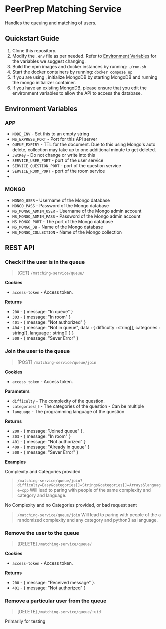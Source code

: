 # PeerPrep Matching Service

Handles the queuing and matching of users.

## Quickstart Guide

1. Clone this repository.
2. Modify the `.env` file as per needed. Refer to [Environment Variables](#environment-variables) for the variables we suggest changing.
3. Build the npm images and docker instances by running: `./run.sh`
4. Start the docker containers by running: `docker compose up`
5. If you are using , initialize MongoDB by starting MongoDB and running the mongo initializer container.
6. If you have an existing MongoDB, please ensure that you edit the environment variables to allow the API to access the database.

## Environment Variables

### APP

- `NODE_ENV` - Set this to an empty string
- `MS_EXPRESS_PORT` - Port for this API server
- `QUEUE_EXPIRY` - TTL for the document. Due to this using Mongo's auto delete, collection may take up to one additional minute to get deleted. 
- `JwtKey` - Do not change or write into this
- `SERVICE_USER_PORT` - port of the user service
- `SERVICE_QUESTION_PORT` - port of the question service
- `SERVICE_ROOM_PORT` - port of the room service
- 
### MONGO

- `MONGO_USER` - Username of the Mongo database
- `MONGO_PASS` - Password of the Mongo database
- `MS_MONGO_ADMIN_USER` - Username of the Mongo admin account
- `MS_MONGO_ADMIN_PASS` - Password of the Mongo admin account
- `MS_MONGO_PORT` - The port of the Mongo database
- `MS_MONGO_DB` - Name of the Mongo database 
- `MS_MONGO_COLLECTION` - Name of the Mongo collection


## REST API

### Check if the user is in the queue

> [GET] `/matching-service/queue/`

**Cookies**

- `access-token` - Access token.

**Returns**

- `200` - { message: "In queue" } 
- `303` - { message: "In room" } 
- `401` - { message: "Not authorized" }
- `404` - { message: "Not in queue", data : { difficulty : string[], categories : string[], language : string[] } }
- `500` - { message: "Sever Error" }

### Join the user to the queue

> [POST] `/matching-service/queue/join`

**Cookies**

- `access_token` - Access token.

**Parameters**

- `difficulty` - The complexity of the question. 
- `categories[]` - The categories of the question - Can be multiple
- `language` - The programming language of the question

**Returns**

- `200` - { message: "Joined queue" }. 
- `303` - { message: "In room" }
- `401` - { message: "Not authorized" }
- `409` - { message: "Already in queue" }
- `500` - { message: "Sever Error" }

**Examples**

Complexity and Categories provided
> `/matching-service/queue/join?difficulty=Easy&categories[]=Strings&categories[]=Arrays&language=cpp`
Will lead to paring with people of the same complexity and category and language.

No Complexity and no Categories provided, or bad request sent
> `/matching-service/queue/join`
Will lead to paring with people of the a randomized complexity and any category and python3 as language.


### Remove the user to the queue

> [DELETE] `/matching-service/queue/`

**Cookies**

- `access-token` - Access token.

**Returns**

- `200` - { message: "Received message" }. 
- `401` - { message: "Not authorized" }

### Remove a particular user from the queue

> [DELETE] `/matching-service/queue/:uid`

Primarily for testing